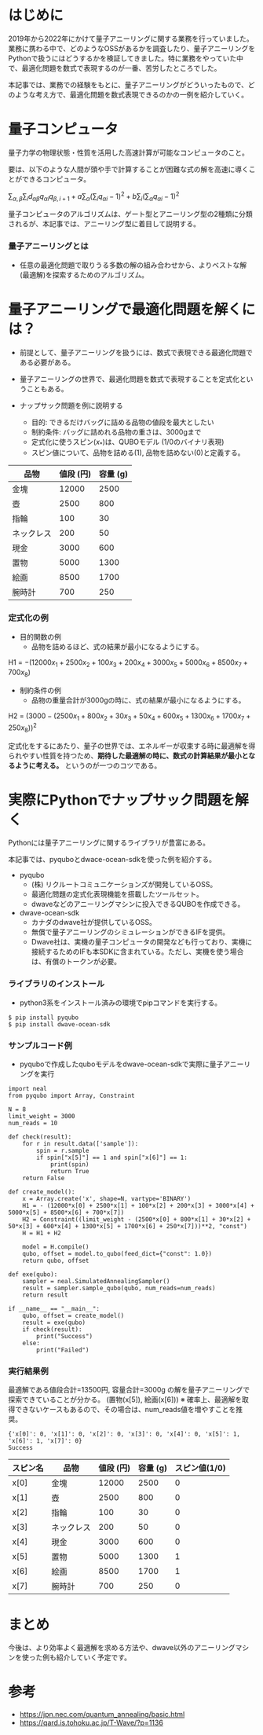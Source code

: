 
# はじめに
2019年から2022年にかけて量子アニーリングに関する業務を行っていました。
業務に携わる中で、どのようなOSSがあるかを調査したり、量子アニーリングをPythonで扱うにはどうするかを検証してきました。特に業務をやっていた中で、最適化問題を数式で表現するのが一番、苦労したところでした。

本記事では、業務での経験をもとに、量子アニーリングがどういったもので、どのような考え方で、最適化問題を数式表現できるのかの一例を紹介していく。


# 量子コンピュータ
量子力学の物理状態・性質を活用した高速計算が可能なコンピュータのこと。


要は、以下のような人間が頭や手で計算することが困難な式の解を高速に導くことができるコンピュータ。

$\sum_{α, β}\sum_{i}d_{αβ}q_{αi}q_{β, i+1} + a\sum_{α}(\sum_{i}q_{αi} - 1)^2 + b\sum_{i}(\sum_{α}q_{αi} - 1)^2$

量子コンピュータのアルゴリズムは、ゲート型とアニーリング型の2種類に分類されるが、本記事では、アニーリング型に着目して説明する。

### 量子アニーリングとは
* 任意の最適化問題で取りうる多数の解の組み合わせから、よりベストな解(最適解)を探索するためのアルゴリズム。

# 量子アニーリングで最適化問題を解くには？
* 前提として、量子アニーリングを扱うには、数式で表現できる最適化問題である必要がある。
* 量子アニーリングの世界で、最適化問題を数式で表現することを定式化ということもある。
  
* ナップサック問題を例に説明する  
    * 目的: できるだけバッグに詰める品物の値段を最大としたい  
    * 制約条件: バッグに詰めれる品物の重さは、3000gまで  
    * 定式化に使うスピン($x_{*}$)は、QUBOモデル (1/0のバイナリ表現)  
    * スピン値について、品物を詰める(1), 品物を詰めない(0)と定義する。


|  品物  |  値段 (円)  |  容量 (g)  |
| ---- | ---- | ---- |
|  金塊  |  12000  |  2500  |
|  壺  |  2500  |  800  |
|  指輪  |  100  |  30  |
|  ネックレス  |  200  |  50  |
|  現金  |  3000  |  600  |
|  置物  |  5000  |  1300  |
|  絵画  |  8500  |  1700  |
|  腕時計  |  700  |  250  |

### 定式化の例
* 目的関数の例  
  * 品物を詰めるほど、式の結果が最小になるようにする。
  
H1 = $-(12000x_{1} + 2500x_{2} + 100x_{3} + 200x_{4} + 3000x_{5} + 5000x_{6} + 8500x_{7} + 700x_{8})$  


* 制約条件の例
  *  品物の重量合計が3000gの時に、式の結果が最小になるようにする。
  
H2 = $(3000 - (2500x_{1} + 800x_{2} + 30x_{3} + 50x_{4} + 600x_{5} + 1300x_{6} + 1700x_{7} + 250x_{8}))^2$

定式化をするにあたり、量子の世界では、エネルギーが収束する時に最適解を得られやすい性質を持つため、**期待した最適解の時に、数式の計算結果が最小となるように考える。** というのが一つのコツである。


# 実際にPythonでナップサック問題を解く
Pythonには量子アニーリングに関するライブラリが豊富にある。

本記事では、pyquboとdwace-ocean-sdkを使った例を紹介する。

* pyqubo
  * (株) リクルートコミュニケーションズが開発しているOSS。
  * 最適化問題の定式化表現機能を搭載したツールセット。
  * dwaveなどのアニーリングマシンに投入できるQUBOを作成できる。
* dwave-ocean-sdk
  * カナダのdwave社が提供しているOSS。
  * 無償で量子アニーリングのシミュレーションができるIFを提供。
  * Dwave社は、実機の量子コンピュータの開発なども行っており、実機に接続するためのIFも本SDKに含まれている。ただし、実機を使う場合は、有償のトークンが必要。


### ライブラリのインストール
* python3系をインストール済みの環境でpipコマンドを実行する。
```
$ pip install pyqubo
$ pip install dwave-ocean-sdk
```

### サンプルコード例
* pyquboで作成したquboモデルをdwave-ocean-sdkで実際に量子アニーリングを実行
```
import neal
from pyqubo import Array, Constraint

N = 8
limit_weight = 3000
num_reads = 10

def check(result):
    for r in result.data(['sample']):
        spin = r.sample
        if spin["x[5]"] == 1 and spin["x[6]"] == 1:
            print(spin)
            return True
    return False

def create_model():
    x = Array.create('x', shape=N, vartype='BINARY')
    H1 = - (12000*x[0] + 2500*x[1] + 100*x[2] + 200*x[3] + 3000*x[4] + 5000*x[5] + 8500*x[6] + 700*x[7])
    H2 = Constraint((limit_weight - (2500*x[0] + 800*x[1] + 30*x[2] + 50*x[3] + 600*x[4] + 1300*x[5] + 1700*x[6] + 250*x[7]))**2, "const")
    H = H1 + H2

    model = H.compile()
    qubo, offset = model.to_qubo(feed_dict={"const": 1.0})
    return qubo, offset

def exe(qubo):
    sampler = neal.SimulatedAnnealingSampler()
    result = sampler.sample_qubo(qubo, num_reads=num_reads)
    return result

if __name__ == "__main__":
    qubo, offset = create_model()
    result = exe(qubo)
    if check(result):
        print("Success")
    else:
        print("Failed")

```

### 実行結果例  
最適解である値段合計=13500円, 容量合計=3000g の解を量子アニーリングで
探索できていることが分かる。 (置物(x[5]), 絵画(x[6]))
※ 確率上、最適解を取得できないケースもあるので、その場合は、num_reads値を増やすことを推奨。

```
{'x[0]': 0, 'x[1]': 0, 'x[2]': 0, 'x[3]': 0, 'x[4]': 0, 'x[5]': 1, 'x[6]': 1, 'x[7]': 0}
Success

```

|  スピン名  |  品物  |  値段 (円)  |  容量 (g)  |  スピン値(1/0) |
| ---- | ---- | ---- | ---- | ---- |
|  x[0] |  金塊  |  12000  |  2500  |  0  |
|  x[1] |  壺  |  2500  |  800  | 0  |
|  x[2] |  指輪  |  100  |  30  | 0  |
|  x[3] |  ネックレス  |  200  |  50  | 0  |
|  x[4] |  現金  |  3000  |  600  | 0  |
|  x[5] |  置物  |  5000  |  1300  | 1  |
|  x[6] |  絵画  |  8500  |  1700  | 1  |
|  x[7] |  腕時計  |  700  |  250  | 0  |

# まとめ
今後は、より効率よく最適解を求める方法や、dwave以外のアニーリングマシンを使った例も紹介していく予定です。

# 参考
* https://jpn.nec.com/quantum_annealing/basic.html
* https://qard.is.tohoku.ac.jp/T-Wave/?p=1136
